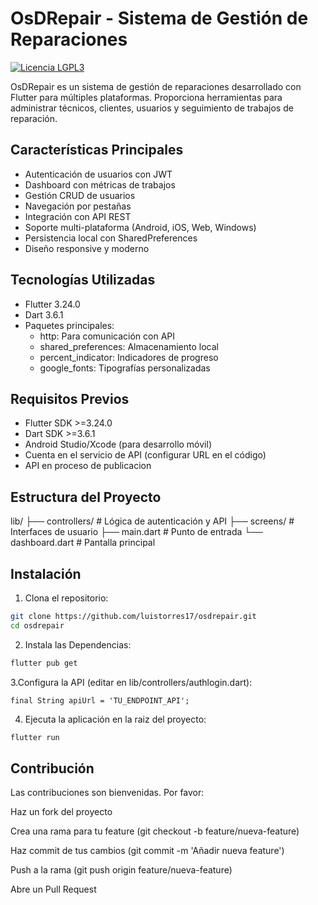 # OsDRepair - Sistema de Gestión de Reparaciones

[![Licencia LGPL3](https://img.shields.io/badge/Licencia-LGPL3-blue.svg)](LICENSE)

OsDRepair es un sistema de gestión de reparaciones desarrollado con Flutter para múltiples plataformas. Proporciona herramientas para administrar técnicos, clientes, usuarios y seguimiento de trabajos de reparación.

## Características Principales
- Autenticación de usuarios con JWT
- Dashboard con métricas de trabajos
- Gestión CRUD de usuarios
- Navegación por pestañas
- Integración con API REST
- Soporte multi-plataforma (Android, iOS, Web, Windows)
- Persistencia local con SharedPreferences
- Diseño responsive y moderno

## Tecnologías Utilizadas
- Flutter 3.24.0
- Dart 3.6.1
- Paquetes principales:
  - http: Para comunicación con API
  - shared_preferences: Almacenamiento local
  - percent_indicator: Indicadores de progreso
  - google_fonts: Tipografías personalizadas

## Requisitos Previos
- Flutter SDK >=3.24.0
- Dart SDK >=3.6.1
- Android Studio/Xcode (para desarrollo móvil)
- Cuenta en el servicio de API (configurar URL en el código)
- API en proceso de publicacion 

## Estructura del Proyecto
lib/
├── controllers/    # Lógica de autenticación y API
├── screens/        # Interfaces de usuario
├── main.dart       # Punto de entrada
└── dashboard.dart  # Pantalla principal



## Instalación
1. Clona el repositorio:
```bash
git clone https://github.com/luistorres17/osdrepair.git
cd osdrepair
```
2. Instala las Dependencias:
```bash
flutter pub get
```
3.Configura la API (editar en lib/controllers/authlogin.dart):
```
final String apiUrl = 'TU_ENDPOINT_API';
```
4. Ejecuta la aplicación en la raiz del proyecto:
```bash
flutter run
```

## Contribución

Las contribuciones son bienvenidas. Por favor:

Haz un fork del proyecto

Crea una rama para tu feature (git checkout -b feature/nueva-feature)

Haz commit de tus cambios (git commit -m 'Añadir nueva feature')

Push a la rama (git push origin feature/nueva-feature)

Abre un Pull Request


